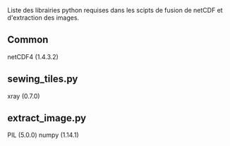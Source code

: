 Liste des librairies python requises dans les scipts
de fusion de netCDF et d'extraction des images.

## Common

netCDF4 (1.4.3.2)

## sewing_tiles.py

xray (0.7.0)

## extract_image.py

PIL (5.0.0)
numpy (1.14.1)
